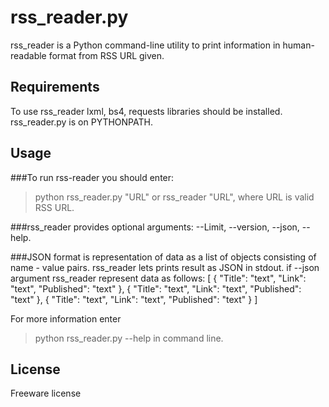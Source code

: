 # rss_reader.py

rss_reader is a Python command-line utility to print information in human-readable format from RSS URL given.

## Requirements

To use rss_reader lxml, bs4, requests libraries should be installed.
rss_reader.py is on PYTHONPATH.

## Usage

###To run rss-reader you should enter:
>python rss_reader.py "URL" or rss_reader "URL",
where URL is valid RSS URL.

###rss_reader provides optional arguments:
--Limit, --version, --json, --help.

###JSON format is representation of data as a list of objects consisting of name - value pairs.
rss_reader lets prints result as JSON in stdout.
if --json argument rss_reader represent data as follows:
[
    {
        "Title": "text", 
        "Link": "text", 
        "Published": "text"
    }, 
    {
        "Title": "text", 
        "Link": "text", 
        "Published": "text"
    }, 
    {
        "Title": "text", 
        "Link": "text", 
        "Published": "text"
    }
] 

For more information enter 
>python rss_reader.py --help 
in command line.

## License
Freeware license
